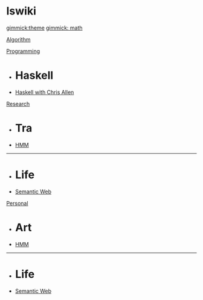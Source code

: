 # Iswiki


<!--
  -- Theme config.
  -- You can add `[gimmick:themechooser](Choose theme)` as a theme chooser
  -- Theme Name List: bootstrap | amelia | cerulean | cosmo | cyborg | flatly | journal | readable | simplex | slate | spacelab | united | yeti
  -- (Read: http://dynalon.github.io/mdwiki/#!customizing.md#Theme_chooser)
  -->

[gimmick:theme](flatly)
[gimmick: math]()

[Algorithm](pages/art/about.md)

[Programming]()

  * # Haskell
  * [Haskell with Chris Allen](pages/programming/haskell.md)

[Research]()

  * # Tra
  * [HMM](pages/research/about.md)
  - - - -
  * # Life
  * [Semantic Web](pages/research/about.md)

[Personal]()

  * # Art
  * [HMM](pages/research/about.md)
  - - - -
  * # Life
  * [Semantic Web](pages/research/about.md)
